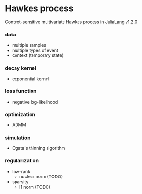 # Hawkes process
Context-sensitive multivariate Hawkes process in JuliaLang v1.2.0

### data

- multiple samples
- multiple types of event
- context (temporary state)

### decay kernel

- exponential kernel

### loss function

- negative log-likelihood

### optimization

- ADMM

### simulation

- Ogata's thinning algorithm 

### regularization

- low-rank
  - nuclear norm (TODO)
- sparsity
  - l1 norm (TODO)
  